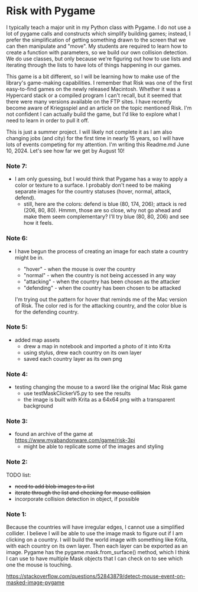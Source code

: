 # Risk with Pygame

I typically teach a major unit in my Python class with Pygame. I do
not use a lot of pygame calls and constructs which simplify building games;
instead, I prefer the simplification of getting something drawn to the screen
that we can then manipulate and "move". My students are required to learn
how to create a function with parameters, so we build our own collision
detection.  We do use classes, but only because we're figuring out how
to use lists and iterating through the lists to have lots of things
happening in our games.

This game is a bit different, so I will be learning how to make use
of the library's game-making capabilities.  I remember that Risk was
one of the first easy-to-find games on the newly released Macintosh.
Whether it was a Hypercard stack or a compiled program I can't recall, but
it seemed that there were many versions available on the FTP sites.  I have
recently become aware of Kriegsspiel and an article on the topic mentioned
Risk.  I'm not confident I can actually build the game, but I'd like to
explore what I need to learn in order to pull it off.

This is just a summer project.  I will likely not complete it as I am also
changing jobs (and city) for the first time in nearly 15 years, so I will
have lots of events competing for my attention.  I'm writing this
Readme.md June 10, 2024.  Let's see how far we get by August 10!

### Note 7:
- I am only guessing, but I would think that Pygame has a way to apply
  a color or texture to a surface.  I probably don't need to be making
  separate images for the country statuses (hover, normal, attack, defend).
  - still, here are the colors: defend is blue (80, 174, 206);
    attack is red (206, 80, 80). Hmmm, those are so close, why not go ahead
    and make them seem complementary?  I'll try blue (80, 80, 206) and see how
    it feels.

### Note 6:
- I have begun the process of creating an image for each state a country
  might be in.
  - "hover" - when the mouse is over the country
  - "normal" - when the country is not being accessed in any way
  - "attacking" - when the country has been chosen as the attacker
  - "defending" - when the country has been chosen to be attacked
  
  I'm trying out the pattern for hover that reminds me of the Mac version
  of Risk.  The color red is for the attacking country, and the color blue
  is for the defending country.

### Note 5:
- added map assets
   - drew a map in notebook and imported a photo of it into Krita
   - using stylus, drew each country on its own layer
   - saved each country layer as its own png
  
### Note 4:
- testing changing the mouse to a sword like the original Mac Risk game
  - use testMaskClickerV5.py to see the results
  - the image is built with Krita as a 64x64 png with a transparent background

### Note 3:
- found an archive of the game at https://www.myabandonware.com/game/risk-3pi
  - might be able to replicate some of the images and styling

### Note 2:
TODO list:
- ~~need to add blob images to a list~~
- ~~iterate through the list and checking for mouse collision~~
- incorporate collision detection in object, if possible

### Note 1: 
Because the countries will have irregular edges, I cannot use
a simplified collider.  I believe I will be able to use the image mask
to figure out if I am clicking on a country.  I will build the world
image with something like Krita, with each country on its own layer.  Then
each layer can be exported as an image.  Pygame has the 
pygame.mask.from_surface() method, which I think I can use to have
multiple Mask objects that I can check on to see which one the mouse
is touching.

https://stackoverflow.com/questions/52843879/detect-mouse-event-on-masked-image-pygame

